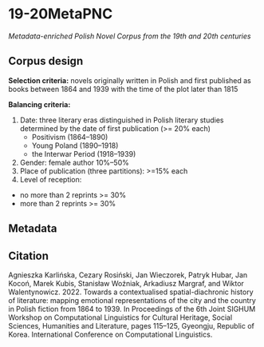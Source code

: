 # 19-20MetaPNC
*Metadata-enriched Polish Novel Corpus from the 19th and 20th centuries*

## Corpus design

**Selection criteria:** novels originally written in Polish and first published as books between 1864 and 1939 with the time of the plot later than 1815

**Balancing criteria:** 
1. Date: three literary eras distinguished in Polish literary studies determined by the date of first publication (>= 20% each)
   - Positivism (1864–1890)
   - Young Poland (1890–1918)
   - the Interwar Period (1918–1939)
2. Gender: female author 10%–50%
3. Place of publication (three partitions): >=15% each
4. Level of reception:
  - no more than 2 reprints >= 30%
  - more than 2 reprints >= 30%

## Metadata



## Citation

Agnieszka Karlińska, Cezary Rosiński, Jan Wieczorek, Patryk Hubar, Jan Kocoń, Marek Kubis, Stanisław Woźniak, Arkadiusz Margraf, and Wiktor Walentynowicz. 2022. Towards a contextualised spatial-diachronic history of literature: mapping emotional representations of the city and the country in Polish fiction from 1864 to 1939. In Proceedings of the 6th Joint SIGHUM Workshop on Computational Linguistics for Cultural Heritage, Social Sciences, Humanities and Literature, pages 115–125, Gyeongju, Republic of Korea. International Conference on Computational Linguistics.
